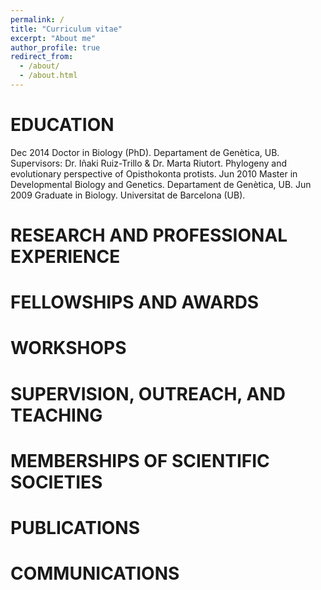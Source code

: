 ```yaml
---
permalink: /
title: "Curriculum vitae"
excerpt: "About me"
author_profile: true
redirect_from: 
  - /about/
  - /about.html
---
```


EDUCATION
======
Dec 2014 	Doctor in Biology (PhD). Departament de Genètica, UB. Supervisors: Dr. Iñaki Ruiz-Trillo & Dr. Marta Riutort. Phylogeny and evolutionary perspective of Opisthokonta protists.
Jun 2010        	Master in Developmental Biology and Genetics. Departament de Genètica, UB.
Jun 2009        	Graduate in Biology. Universitat de Barcelona (UB).

RESEARCH AND PROFESSIONAL EXPERIENCE
======


FELLOWSHIPS AND AWARDS
======

WORKSHOPS
======

SUPERVISION, OUTREACH, AND TEACHING
======

MEMBERSHIPS OF SCIENTIFIC SOCIETIES
======

PUBLICATIONS
======

COMMUNICATIONS
======
